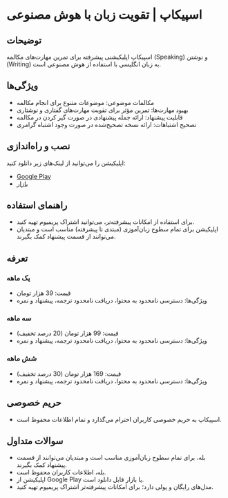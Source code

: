 # اسپیکاپ | تقویت زبان با هوش مصنوعی

## توضیحات
اسپیکاپ اپلیکیشنی پیشرفته برای تمرین مهارت‌های مکالمه (Speaking) و نوشتن (Writing) به زبان انگلیسی با استفاده از هوش مصنوعی است.

## ویژگی‌ها
- مکالمات موضوعی: موضوعات متنوع برای انجام مکالمه
- بهبود مهارت‌ها: تمرین مؤثر برای تقویت مهارت‌های گفتاری و نوشتاری
- قابلیت پیشنهاد: ارائه جمله پیشنهادی در صورت گیر کردن در مکالمه
- تصحیح اشتباهات: ارائه نسخه تصحیح‌شده در صورت وجود اشتباه گرامری

## نصب و راه‌اندازی
اپلیکیشن را می‌توانید از لینک‌های زیر دانلود کنید:
- [Google Play](https://play.google.com/store/apps/details?id=com.speakupai.app)
- [بازار](https://cafebazaar.ir/app/com.speakupai.app)

## راهنمای استفاده
- برای استفاده از امکانات پیشرفته‌تر، می‌توانید اشتراک پریمیوم تهیه کنید.
- اپلیکیشن برای تمام سطوح زبان‌آموزی (مبتدی تا پیشرفته) مناسب است و مبتدیان می‌توانند از قسمت پیشنهاد کمک بگیرند.

## تعرفه
### یک ماهه
- قیمت: 39 هزار تومان
- ویژگی‌ها: دسترسی نامحدود به محتوا، دریافت نامحدود ترجمه، پیشنهاد و نمره

### سه ماهه
- قیمت: 99 هزار تومان (20 درصد تخفیف)
- ویژگی‌ها: دسترسی نامحدود به محتوا، دریافت نامحدود ترجمه، پیشنهاد و نمره

### شش ماهه
- قیمت: 169 هزار تومان (30 درصد تخفیف)
- ویژگی‌ها: دسترسی نامحدود به محتوا، دریافت نامحدود ترجمه، پیشنهاد و نمره

## حریم خصوصی
- اسپیکاپ به حریم خصوصی کاربران احترام می‌گذارد و تمام اطلاعات محفوظ است.

## سوالات متداول
- بله، برای تمام سطوح زبان‌آموزی مناسب است و مبتدیان می‌توانند از قسمت پیشنهاد کمک بگیرند.
- بله، اطلاعات کاربران محفوظ است.
- اپلیکیشن از Google Play یا بازار قابل دانلود است.
- مدل‌های رایگان و پولی دارد؛ برای امکانات پیشرفته‌تر اشتراک پریمیوم تهیه کنید.
